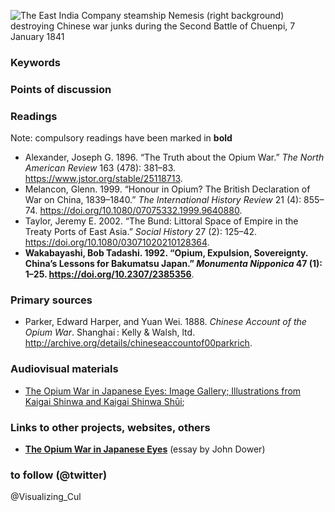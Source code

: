 ![The East India Company steamship Nemesis (right background) destroying Chinese war junks during the Second Battle of Chuenpi, 7 January 1841](images/1841_0792_nemesis_jm_nmm.jpg)

### Keywords


### Points of discussion


### Readings
Note: compulsory readings have been marked in **bold**

* Alexander, Joseph G. 1896. “The Truth about the Opium War.” *The North American Review* 163 (478): 381–83. https://www.jstor.org/stable/25118713.
* Melancon, Glenn. 1999. “Honour in Opium? The British Declaration of War on China, 1839–1840.” *The International History Review* 21 (4): 855–74. https://doi.org/10.1080/07075332.1999.9640880.
* Taylor, Jeremy E. 2002. “The Bund: Littoral Space of Empire in the Treaty Ports of East Asia.” *Social History* 27 (2): 125–42. https://doi.org/10.1080/03071020210128364.
* **Wakabayashi, Bob Tadashi. 1992. “Opium, Expulsion, Sovereignty. China’s Lessons for Bakumatsu Japan.” *Monumenta Nipponica* 47 (1): 1–25. https://doi.org/10.2307/2385356**.

### Primary sources

* Parker, Edward Harper, and Yuan Wei. 1888. *Chinese Account of the Opium War*. Shanghai : Kelly & Walsh, ltd. http://archive.org/details/chineseaccountof00parkrich.

### Audiovisual materials

* [The Opium War in Japanese Eyes: Image Gallery; Illustrations from Kaigai Shinwa and Kaigai Shinwa Shūi](https://ocw.mit.edu/ans7870/21f/21f.027/opium_wars_japan/oje_gallery.html); 

### Links to other projects, websites, others

* **[The Opium War in Japanese Eyes](https://ocw.mit.edu/ans7870/21f/21f.027/opium_wars_japan/index.html)** (essay by John Dower)

### to follow (@twitter)
@Visualizing_Cul
